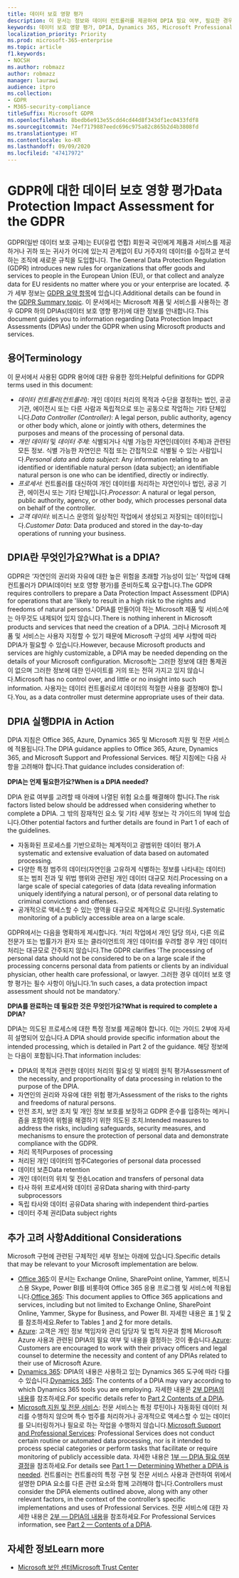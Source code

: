 ```yaml
---
title: 데이터 보호 영향 평가
description: 이 문서는 정보와 데이터 컨트롤러를 제공하여 DPIA 필요 여부, 필요한 경우 포함할 세부 사항을 결정할 수 있도록 지원합니다.
keywords: 데이터 보호 영향 평가, DPIA, Dynamics 365, Microsoft Professional Services, Microsoft 365, Microsoft 365 설명서, GDPR
localization_priority: Priority
ms.prod: microsoft-365-enterprise
ms.topic: article
f1.keywords:
- NOCSH
ms.author: robmazz
author: robmazz
manager: laurawi
audience: itpro
ms.collection:
- GDPR
- M365-security-compliance
titleSuffix: Microsoft GDPR
ms.openlocfilehash: 8bedb6e913e55cdd4cd44d8f343df1ec0433fdf8
ms.sourcegitcommit: 74ef7179887eedc696c975a82c865b2d4b3808fd
ms.translationtype: HT
ms.contentlocale: ko-KR
ms.lasthandoff: 09/09/2020
ms.locfileid: "47417972"
---
```

# <a name="data-protection-impact-assessment-for-the-gdpr"></a><span data-ttu-id="75360-104">GDPR에 대한 데이터 보호 영향 평가</span><span class="sxs-lookup"><span data-stu-id="75360-104">Data Protection Impact Assessment for the GDPR</span></span>

<span data-ttu-id="75360-105">GDPR(일반 데이터 보호 규제)는 EU(유럽 연합) 회원국 국민에게 제품과 서비스를 제공하거나 귀하 또는 귀사가 어디에 있는지 관계없이 EU 거주자의 데이터를 수집하고 분석하는 조직에 새로운 규칙을 도입합니다. </span><span class="sxs-lookup"><span data-stu-id="75360-105">The General Data Protection Regulation (GDPR) introduces new rules for organizations that offer goods and services to people in the European Union (EU), or that collect and analyze data for EU residents no matter where you or your enterprise are located.</span></span> <span data-ttu-id="75360-106">추가 세부 정보는 [GDPR 요약 항목](gdpr.md)에 있습니다.</span><span class="sxs-lookup"><span data-stu-id="75360-106">Additional details can be found in the [GDPR Summary topic](gdpr.md).</span></span> <span data-ttu-id="75360-107">이 문서에서는 Microsoft 제품 및 서비스를 사용하는 경우 GDPR 하의 DPIAs(데이터 보호 영향 평가)에 대한 정보를 안내합니다.</span><span class="sxs-lookup"><span data-stu-id="75360-107">This document guides you to information regarding Data Protection Impact Assessments (DPIAs) under the GDPR when using Microsoft products and services.</span></span>

## <a name="terminology"></a><span data-ttu-id="75360-108">용어</span><span class="sxs-lookup"><span data-stu-id="75360-108">Terminology</span></span>

<span data-ttu-id="75360-109">이 문서에서 사용된 GDPR 용어에 대한 유용한 정의:</span><span class="sxs-lookup"><span data-stu-id="75360-109">Helpful definitions for GDPR terms used in this document:</span></span>

- <span data-ttu-id="75360-110">*데이터 컨트롤러(컨트롤러)*: 개인 데이터 처리의 목적과 수단을 결정하는 법인, 공공 기관, 에이전시 또는 다른 사람과 독립적으로 또는 공동으로 작업하는 기타 단체입니다.</span><span class="sxs-lookup"><span data-stu-id="75360-110">*Data Controller (Controller)*: A legal person, public authority, agency or other body which, alone or jointly with others, determines the purposes and means of the processing of personal data.</span></span>  
- <span data-ttu-id="75360-111">*개인 데이터* 및 *데이터 주체*: 식별되거나 식별 가능한 자연인(데이터 주체)과 관련된 모든 정보. 식별 가능한 자연인은 직접 또는 간접적으로 식별될 수 있는 사람입니다.</span><span class="sxs-lookup"><span data-stu-id="75360-111">*Personal data* and *data subject*: Any information relating to an identified or identifiable natural person (data subject); an identifiable natural person is one who can be identified, directly or indirectly.</span></span>  
- <span data-ttu-id="75360-112">*프로세서*: 컨트롤러를 대신하여 개인 데이터를 처리하는 자연인이나 법인, 공공 기관, 에이전시 또는 기타 단체입니다.</span><span class="sxs-lookup"><span data-stu-id="75360-112">*Processor*: A natural or legal person, public authority, agency, or other body, which processes personal data on behalf of the controller.</span></span>  
- <span data-ttu-id="75360-113">*고객 데이터*: 비즈니스 운영의 일상적인 작업에서 생성되고 저장되는 데이터입니다.</span><span class="sxs-lookup"><span data-stu-id="75360-113">*Customer Data*: Data produced and stored in the day-to-day operations of running your business.</span></span>

## <a name="what-is-a-dpia"></a><span data-ttu-id="75360-114">DPIA란 무엇인가요?</span><span class="sxs-lookup"><span data-stu-id="75360-114">What is a DPIA?</span></span>

<span data-ttu-id="75360-115">GDPR은 ‘자연인의 권리와 자유에 대한 높은 위험을 초래할 가능성이 있는’ 작업에 대해 컨트롤러가 DPIA(데이터 보호 영향 평가)를 준비하도록 요구합니다.</span><span class="sxs-lookup"><span data-stu-id="75360-115">The GDPR requires controllers to prepare a Data Protection Impact Assessment (DPIA) for operations that are 'likely to result in a high risk to the rights and freedoms of natural persons.'</span></span> <span data-ttu-id="75360-116">DPIA를 만들어야 하는 Microsoft 제품 및 서비스에는 아무것도 내제되어 있지 않습니다.</span><span class="sxs-lookup"><span data-stu-id="75360-116">There is nothing inherent in Microsoft products and services that need the creation of a DPIA.</span></span> <span data-ttu-id="75360-117">그러나 Microsoft 제품 및 서비스는 사용자 지정할 수 있기 때문에 Microsoft 구성의 세부 사항에 따라 DPIA가 필요할 수 있습니다.</span><span class="sxs-lookup"><span data-stu-id="75360-117">However, because Microsoft products and services are highly customizable, a DPIA may be needed depending on the details of your Microsoft configuration.</span></span> <span data-ttu-id="75360-118">Microsoft는 그러한 정보에 대한 통제권이 없으며 그러한 정보에 대한 인사이트를 거의 또는 전혀 가지고 있지 않습니다.</span><span class="sxs-lookup"><span data-stu-id="75360-118">Microsoft has no control over, and little or no insight into such information.</span></span> <span data-ttu-id="75360-119">사용자는 데이터 컨트롤러로서 데이터의 적절한 사용을 결정해야 합니다.</span><span class="sxs-lookup"><span data-stu-id="75360-119">You, as a data controller must determine appropriate uses of their data.</span></span>

## <a name="dpia-in-action"></a><span data-ttu-id="75360-120">DPIA 실행</span><span class="sxs-lookup"><span data-stu-id="75360-120">DPIA in Action</span></span>

<span data-ttu-id="75360-121">DPIA 지침은 Office 365, Azure, Dynamics 365 및 Microsoft 지원 및 전문 서비스에 적용됩니다.</span><span class="sxs-lookup"><span data-stu-id="75360-121">The DPIA guidance applies to Office 365, Azure, Dynamics 365, and Microsoft Support and Professional Services.</span></span> <span data-ttu-id="75360-122">해당 지침에는 다음 사항을 고려해야 합니다.</span><span class="sxs-lookup"><span data-stu-id="75360-122">That guidance includes consideration of:</span></span>

<span data-ttu-id="75360-123">**DPIA는 언제 필요한가요?**</span><span class="sxs-lookup"><span data-stu-id="75360-123">**When is a DPIA needed?**</span></span>

<span data-ttu-id="75360-124">DPIA 완료 여부를 고려할 때 아래에 나열된 위험 요소를 해결해야 합니다.</span><span class="sxs-lookup"><span data-stu-id="75360-124">The risk factors listed below should be addressed when considering whether to complete a DPIA.</span></span> <span data-ttu-id="75360-125">그 밖의 잠재적인 요소 및 기타 세부 정보는 각 가이드의 1부에 있습니다.</span><span class="sxs-lookup"><span data-stu-id="75360-125">Other potential factors and further details are found in Part 1 of each of the guidelines.</span></span>  

- <span data-ttu-id="75360-126">자동화된 프로세스를 기반으로하는 체계적이고 광범위한 데이터 평가.</span><span class="sxs-lookup"><span data-stu-id="75360-126">A systematic and extensive evaluation of data based on automated processing.</span></span>  
- <span data-ttu-id="75360-127">다양한 특정 범주의 데이터(자연인을 고유하게 식별하는 정보를 나타내는 데이터) 또는 범죄 전과 및 위법 행위와 관련된 개인 데이터 대규모 처리.</span><span class="sxs-lookup"><span data-stu-id="75360-127">Processing on a large scale of special categories of data (data revealing information uniquely identifying a natural person), or of personal data relating to criminal convictions and offenses.</span></span>
- <span data-ttu-id="75360-128">공개적으로 액세스할 수 있는 영역을 대규모로 체계적으로 모니터링.</span><span class="sxs-lookup"><span data-stu-id="75360-128">Systematic monitoring of a publicly accessible area on a large scale.</span></span>

<span data-ttu-id="75360-129">GDPR에서는 다음을 명확하게 제시합니다. ‘처리 작업에서 개인 담당 의사, 다른 의료 전문가 또는 법률가가 환자 또는 클라이언트의 개인 데이터를 우려할 경우 개인 데이터 처리는 대규모로 간주되지 않습니다.</span><span class="sxs-lookup"><span data-stu-id="75360-129">The GDPR clarifies 'The processing of personal data should not be considered to be on a large scale if the processing concerns personal data from patients or clients by an individual physician, other health care professional, or lawyer.</span></span> <span data-ttu-id="75360-130">그러한 경우 데이터 보호 영향 평가는 필수 사항이 아닙니다.’</span><span class="sxs-lookup"><span data-stu-id="75360-130">In such cases, a data protection impact assessment should not be mandatory.'</span></span>

<span data-ttu-id="75360-131">**DPIA를 완료하는 데 필요한 것은 무엇인가요?**</span><span class="sxs-lookup"><span data-stu-id="75360-131">**What is required to complete a DPIA?**</span></span>

<span data-ttu-id="75360-132">DPIA는 의도된 프로세스에 대한 특정 정보를 제공해야 합니다. 이는 가이드 2부에 자세히 설명되어 있습니다.</span><span class="sxs-lookup"><span data-stu-id="75360-132">A DPIA should provide specific information about the intended processing, which is detailed in Part 2 of the guidance.</span></span> <span data-ttu-id="75360-133">해당 정보에는 다음이 포함됩니다.</span><span class="sxs-lookup"><span data-stu-id="75360-133">That information includes:</span></span>

- <span data-ttu-id="75360-134">DPIA의 목적과 관련한 데이터 처리의 필요성 및 비례의 원칙 평가</span><span class="sxs-lookup"><span data-stu-id="75360-134">Assessment of the necessity, and proportionality of data processing in relation to the purpose of the DPIA.</span></span>  
- <span data-ttu-id="75360-135">자연인의 권리와 자유에 대한 위험 평가;</span><span class="sxs-lookup"><span data-stu-id="75360-135">Assessment of the risks to the rights and freedoms of natural persons.</span></span>
- <span data-ttu-id="75360-136">안전 조치, 보안 조치 및 개인 정보 보호를 보장하고 GDPR 준수를 입증하는 메커니즘을 포함하여 위험을 해결하기 위한 의도된 조치.</span><span class="sxs-lookup"><span data-stu-id="75360-136">Intended measures to address the risks, including safeguards, security measures, and mechanisms to ensure the protection of personal data and demonstrate compliance with the GDPR.</span></span>
- <span data-ttu-id="75360-137">처리 목적</span><span class="sxs-lookup"><span data-stu-id="75360-137">Purposes of processing</span></span>  
- <span data-ttu-id="75360-138">처리된 개인 데이터의 범주</span><span class="sxs-lookup"><span data-stu-id="75360-138">Categories of personal data processed</span></span>  
- <span data-ttu-id="75360-139">데이터 보존</span><span class="sxs-lookup"><span data-stu-id="75360-139">Data retention</span></span>  
- <span data-ttu-id="75360-140">개인 데이터의 위치 및 전송</span><span class="sxs-lookup"><span data-stu-id="75360-140">Location and transfers of personal data</span></span>  
- <span data-ttu-id="75360-141">타사 하위 프로세서와 데이터 공유</span><span class="sxs-lookup"><span data-stu-id="75360-141">Data sharing with third-party subprocessors</span></span>  
- <span data-ttu-id="75360-142">독립 타사와 데이터 공유</span><span class="sxs-lookup"><span data-stu-id="75360-142">Data sharing with independent third-parties</span></span>  
- <span data-ttu-id="75360-143">데이터 주체 권리</span><span class="sxs-lookup"><span data-stu-id="75360-143">Data subject rights</span></span>

## <a name="additional-considerations"></a><span data-ttu-id="75360-144">추가 고려 사항</span><span class="sxs-lookup"><span data-stu-id="75360-144">Additional Considerations</span></span>

<span data-ttu-id="75360-145">Microsoft 구현에 관련된 구체적인 세부 정보는 아래에 있습니다.</span><span class="sxs-lookup"><span data-stu-id="75360-145">Specific details that may be relevant to your Microsoft implementation are below.</span></span>

- <span data-ttu-id="75360-146">[Office 365](gdpr-dpia-office365.md):이 문서는 Exchange Online, SharePoint online, Yammer, 비즈니스용 Skype, Power BI를 비롯하여 Office 365 응용 프로그램 및 서비스에 적용됩니다.</span><span class="sxs-lookup"><span data-stu-id="75360-146">[Office 365](gdpr-dpia-office365.md): This document applies to Office 365 applications and services, including but not limited to Exchange Online, SharePoint Online, Yammer, Skype for Business, and Power BI.</span></span> <span data-ttu-id="75360-147">자세한 내용은 표 [1](https://docs.microsoft.com/microsoft-365/compliance/gdpr-dpia-office365#part-1--determining-whether-a-dpia-is-needed) 및 [2](https://docs.microsoft.com/microsoft-365/compliance/gdpr-dpia-office365#part-2--contents-of-a-dpia) 를 참조하세요.</span><span class="sxs-lookup"><span data-stu-id="75360-147">Refer to Tables [1](https://docs.microsoft.com/microsoft-365/compliance/gdpr-dpia-office365#part-1--determining-whether-a-dpia-is-needed) and [2](https://docs.microsoft.com/microsoft-365/compliance/gdpr-dpia-office365#part-2--contents-of-a-dpia) for more details.</span></span>  
- <span data-ttu-id="75360-148">[Azure](gdpr-dpia-azure.md): 고객은 개인 정보 책임자와 관리 담당자 및 법적 자문과 함께 Microsoft Azure 사용과 관련된 DPIA의 필요 여부 및 내용을 결정하는 것이 좋습니다.</span><span class="sxs-lookup"><span data-stu-id="75360-148">[Azure](gdpr-dpia-azure.md): Customers are encouraged to work with their privacy officers and legal counsel to determine the necessity and content of any DPIAs related to their use of Microsoft Azure.</span></span>  
- <span data-ttu-id="75360-149">[Dynamics 365](gdpr-dpia-dynamics.md): DPIA의 내용은 사용하고 있는 Dynamics 365 도구에 따라 다를 수 있습니다.</span><span class="sxs-lookup"><span data-stu-id="75360-149">[Dynamics 365](gdpr-dpia-dynamics.md): The contents of a DPIA may vary according to which Dynamics 365 tools you are employing.</span></span> <span data-ttu-id="75360-150">자세한 내용은 [2부 DPIA의 내용](https://docs.microsoft.com/microsoft-365/compliance/gdpr-dpia-dynamics#part-2--contents-of-a-dpia)를 참조하세요.</span><span class="sxs-lookup"><span data-stu-id="75360-150">For specific details refer to [Part 2 Contents of a DPIA](https://docs.microsoft.com/microsoft-365/compliance/gdpr-dpia-dynamics#part-2--contents-of-a-dpia).</span></span>
- <span data-ttu-id="75360-151">[Microsoft 지원 및 전문 서비스](gdpr-dpia-prof-services.md): 전문 서비스는 특정 루틴이나 자동화된 데이터 처리를 수행하지 않으며 특수 범주를 처리하거나 공개적으로 액세스할 수 있는 데이터를 모니터링하거나 필요로 하는 작업을 수행하지 않습니다.</span><span class="sxs-lookup"><span data-stu-id="75360-151">[Microsoft Support and Professional Services](gdpr-dpia-prof-services.md): Professional Services does not conduct certain routine or automated data processing, nor is it intended to process special categories or perform tasks that facilitate or require monitoring of publicly accessible data.</span></span> <span data-ttu-id="75360-152">자세한 내용은 [1부 — DPIA 필요 여부 결정](https://docs.microsoft.com/microsoft-365/compliance/gdpr-dpia-prof-services#part-1--determining-whether-a-dpia-is-needed)을 참조하세요.</span><span class="sxs-lookup"><span data-stu-id="75360-152">For details see [Part 1 — Determining Whether a DPIA is needed](https://docs.microsoft.com/microsoft-365/compliance/gdpr-dpia-prof-services#part-1--determining-whether-a-dpia-is-needed).</span></span> <span data-ttu-id="75360-153">컨트롤러는 컨트롤러의 특정 구현 및 전문 서비스 사용과 관련하여 위에서 설명한 DPIA 요소를 다른 관련 요소와 함께 고려해야 합니다.</span><span class="sxs-lookup"><span data-stu-id="75360-153">Controllers must consider the DPIA elements outlined above, along with any other relevant factors, in the context of the controller’s specific implementations and uses of Professional Services.</span></span> <span data-ttu-id="75360-154">전문 서비스에 대한 자세한 내용은 [2부 — DPIA의 내용](https://docs.microsoft.com/microsoft-365/compliance/gdpr-dpia-prof-services#part-2--contents-of-a-dpia)을 참조하세요.</span><span class="sxs-lookup"><span data-stu-id="75360-154">For Professional Services information, see [Part 2 — Contents of a DPIA](https://docs.microsoft.com/microsoft-365/compliance/gdpr-dpia-prof-services#part-2--contents-of-a-dpia).</span></span>

## <a name="learn-more"></a><span data-ttu-id="75360-155">자세한 정보</span><span class="sxs-lookup"><span data-stu-id="75360-155">Learn more</span></span>

- [<span data-ttu-id="75360-156">Microsoft 보안 센터</span><span class="sxs-lookup"><span data-stu-id="75360-156">Microsoft Trust Center</span></span>](https://www.microsoft.com/trust-center/privacy/gdpr-overview)
